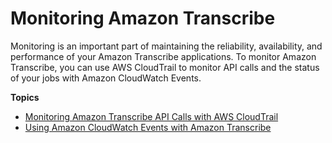 # Monitoring Amazon Transcribe<a name="monitoring-transcribe"></a>

Monitoring is an important part of maintaining the reliability, availability, and performance of your Amazon Transcribe applications\. To monitor Amazon Transcribe, you can use AWS CloudTrail to monitor API calls and the status of your jobs with Amazon CloudWatch Events\.

**Topics**
+ [Monitoring Amazon Transcribe API Calls with AWS CloudTrail](monitoring-transcribe-cloud-trail.md)
+ [Using Amazon CloudWatch Events with Amazon Transcribe](cloud-watch-events.md)